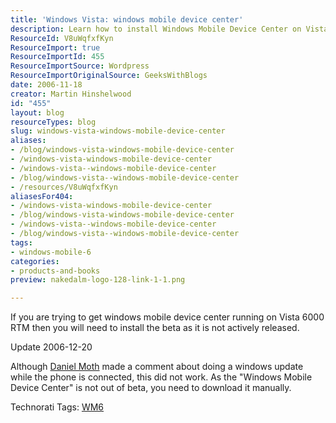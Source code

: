 ```yaml
---
title: 'Windows Vista: windows mobile device center'
description: Learn how to install Windows Mobile Device Center on Vista 6000 RTM. Get essential tips and updates to enhance your mobile experience. Explore now!
ResourceId: V8uWqfxfKyn
ResourceImport: true
ResourceImportId: 455
ResourceImportSource: Wordpress
ResourceImportOriginalSource: GeeksWithBlogs
date: 2006-11-18
creator: Martin Hinshelwood
id: "455"
layout: blog
resourceTypes: blog
slug: windows-vista-windows-mobile-device-center
aliases:
- /blog/windows-vista-windows-mobile-device-center
- /windows-vista-windows-mobile-device-center
- /windows-vista--windows-mobile-device-center
- /blog/windows-vista--windows-mobile-device-center
- /resources/V8uWqfxfKyn
aliasesFor404:
- /windows-vista-windows-mobile-device-center
- /blog/windows-vista-windows-mobile-device-center
- /windows-vista--windows-mobile-device-center
- /blog/windows-vista--windows-mobile-device-center
tags:
- windows-mobile-6
categories:
- products-and-books
preview: nakedalm-logo-128-link-1-1.png

---
```

If you are trying to get windows mobile device center running on Vista 6000 RTM then you will need to install the beta as it is not actively released.

Update 2006-12-20

Although [Daniel Moth](http://www.danielmoth.com/Blog) made a comment about doing a windows update while the phone is connected, this did not work. As the "Windows Mobile Device Center" is not out of beta, you need to download it manually.

Technorati Tags: [WM6](http://technorati.com/tags/WM6)

